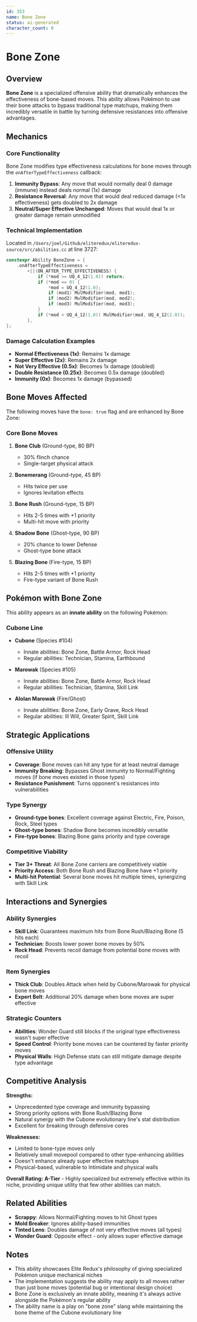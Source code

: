 ```yaml
---
id: 353
name: Bone Zone
status: ai-generated
character_count: 0
---
```


# Bone Zone

## Overview

**Bone Zone** is a specialized offensive ability that dramatically enhances the effectiveness of bone-based moves. This ability allows Pokémon to use their bone attacks to bypass traditional type matchups, making them incredibly versatile in battle by turning defensive resistances into offensive advantages.

## Mechanics

### Core Functionality

Bone Zone modifies type effectiveness calculations for bone moves through the `onAfterTypeEffectiveness` callback:

1. **Immunity Bypass**: Any move that would normally deal 0 damage (immune) instead deals normal (1x) damage
2. **Resistance Reversal**: Any move that would deal reduced damage (<1x effectiveness) gets doubled to 2x damage
3. **Neutral/Super Effective Unchanged**: Moves that would deal 1x or greater damage remain unmodified

### Technical Implementation

Located in `/Users/joel/Github/eliteredux/eliteredux-source/src/abilities.cc` at line 3727:

```cpp
constexpr Ability BoneZone = {
    .onAfterTypeEffectiveness =
        +[](ON_AFTER_TYPE_EFFECTIVENESS) {
            if (*mod >= UQ_4_12(1.0)) return;
            if (*mod == 0) {
                *mod = UQ_4_12(1.0);
                if (mod1) MulModifier(mod, mod1);
                if (mod2) MulModifier(mod, mod2);
                if (mod3) MulModifier(mod, mod3);
            }
            if (*mod < UQ_4_12(1.0)) MulModifier(mod, UQ_4_12(2.0));
        },
};
```

### Damage Calculation Examples

- **Normal Effectiveness (1x)**: Remains 1x damage
- **Super Effective (2x)**: Remains 2x damage  
- **Not Very Effective (0.5x)**: Becomes 1x damage (doubled)
- **Double Resistance (0.25x)**: Becomes 0.5x damage (doubled)
- **Immunity (0x)**: Becomes 1x damage (bypassed)

## Bone Moves Affected

The following moves have the `bone: true` flag and are enhanced by Bone Zone:

### Core Bone Moves
1. **Bone Club** (Ground-type, 80 BP)
   - 30% flinch chance
   - Single-target physical attack

2. **Bonemerang** (Ground-type, 45 BP)
   - Hits twice per use
   - Ignores levitation effects

3. **Bone Rush** (Ground-type, 15 BP)
   - Hits 2-5 times with +1 priority
   - Multi-hit move with priority

4. **Shadow Bone** (Ghost-type, 90 BP)
   - 20% chance to lower Defense
   - Ghost-type bone attack

5. **Blazing Bone** (Fire-type, 15 BP)
   - Hits 2-5 times with +1 priority
   - Fire-type variant of Bone Rush

## Pokémon with Bone Zone

This ability appears as an **innate ability** on the following Pokémon:

### Cubone Line
- **Cubone** (Species #104)
  - Innate abilities: Bone Zone, Battle Armor, Rock Head
  - Regular abilities: Technician, Stamina, Earthbound

- **Marowak** (Species #105)  
  - Innate abilities: Bone Zone, Battle Armor, Rock Head
  - Regular abilities: Technician, Stamina, Skill Link

- **Alolan Marowak** (Fire/Ghost)
  - Innate abilities: Bone Zone, Early Grave, Rock Head
  - Regular abilities: Ill Will, Greater Spirit, Skill Link

## Strategic Applications

### Offensive Utility
- **Coverage**: Bone moves can hit any type for at least neutral damage
- **Immunity Breaking**: Bypasses Ghost immunity to Normal/Fighting moves (if bone moves existed in those types)
- **Resistance Punishment**: Turns opponent's resistances into vulnerabilities

### Type Synergy
- **Ground-type bones**: Excellent coverage against Electric, Fire, Poison, Rock, Steel types
- **Ghost-type bones**: Shadow Bone becomes incredibly versatile
- **Fire-type bones**: Blazing Bone gains priority and type coverage

### Competitive Viability
- **Tier 3+ Threat**: All Bone Zone carriers are competitively viable
- **Priority Access**: Both Bone Rush and Blazing Bone have +1 priority
- **Multi-hit Potential**: Several bone moves hit multiple times, synergizing with Skill Link

## Interactions and Synergies

### Ability Synergies
- **Skill Link**: Guarantees maximum hits from Bone Rush/Blazing Bone (5 hits each)
- **Technician**: Boosts lower power bone moves by 50%
- **Rock Head**: Prevents recoil damage from potential bone moves with recoil

### Item Synergies
- **Thick Club**: Doubles Attack when held by Cubone/Marowak for physical bone moves
- **Expert Belt**: Additional 20% damage when bone moves are super effective

### Strategic Counters
- **Abilities**: Wonder Guard still blocks if the original type effectiveness wasn't super effective
- **Speed Control**: Priority bone moves can be countered by faster priority moves
- **Physical Walls**: High Defense stats can still mitigate damage despite type advantage

## Competitive Analysis

**Strengths:**
- Unprecedented type coverage and immunity bypassing
- Strong priority options with Bone Rush/Blazing Bone
- Natural synergy with the Cubone evolutionary line's stat distribution
- Excellent for breaking through defensive cores

**Weaknesses:**
- Limited to bone-type moves only
- Relatively small movepool compared to other type-enhancing abilities
- Doesn't enhance already super effective matchups
- Physical-based, vulnerable to Intimidate and physical walls

**Overall Rating:** **A-Tier** - Highly specialized but extremely effective within its niche, providing unique utility that few other abilities can match.

## Related Abilities

- **Scrappy**: Allows Normal/Fighting moves to hit Ghost types
- **Mold Breaker**: Ignores ability-based immunities
- **Tinted Lens**: Doubles damage of not very effective moves (all types)
- **Wonder Guard**: Opposite effect - only allows super effective damage

## Notes

- This ability showcases Elite Redux's philosophy of giving specialized Pokémon unique mechanical niches
- The implementation suggests the ability may apply to all moves rather than just bone moves (potential bug or intentional design choice)
- Bone Zone is exclusively an innate ability, meaning it's always active alongside the Pokémon's regular ability
- The ability name is a play on "bone zone" slang while maintaining the bone theme of the Cubone evolutionary line